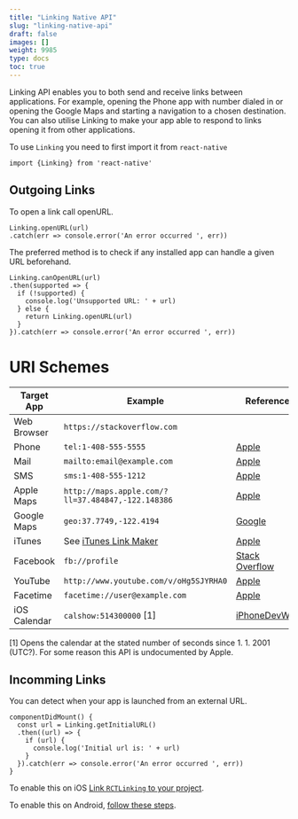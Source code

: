 ```yaml
---
title: "Linking Native API"
slug: "linking-native-api"
draft: false
images: []
weight: 9985
type: docs
toc: true
---
```


Linking API enables you to both send and receive links between applications. For example, opening the Phone app with number dialed in or opening the Google Maps and starting a navigation to a chosen destination. You can also utilise Linking to make your app able to respond to links opening it from other applications.

To use `Linking` you need to first import it from `react-native`

`import {Linking} from 'react-native'`

## Outgoing Links
To open a link call openURL.

    Linking.openURL(url)
    .catch(err => console.error('An error occurred ', err))


The preferred method is to check if any installed app can handle a given URL beforehand.

    Linking.canOpenURL(url)
    .then(supported => {
      if (!supported) {
        console.log('Unsupported URL: ' + url)
      } else {
        return Linking.openURL(url)
      }
    }).catch(err => console.error('An error occurred ', err))

# URI Schemes

| Target App | Example | Reference |
| --- | --- | --- |
| Web Browser | `https://stackoverflow.com` | |
| Phone | `tel:1-408-555-5555` | [Apple](https://developer.apple.com/library/content/featuredarticles/iPhoneURLScheme_Reference/PhoneLinks/PhoneLinks.html#//apple_ref/doc/uid/TP40007899-CH6-SW1) |
| Mail | `mailto:email@example.com` | [Apple](https://developer.apple.com/library/content/featuredarticles/iPhoneURLScheme_Reference/MailLinks/MailLinks.html#//apple_ref/doc/uid/TP40007899-CH4-SW1) |
| SMS | `sms:1-408-555-1212` | [Apple](https://developer.apple.com/library/content/featuredarticles/iPhoneURLScheme_Reference/SMSLinks/SMSLinks.html#//apple_ref/doc/uid/TP40007899-CH7-SW1) |
| Apple Maps | `http://maps.apple.com/?ll=37.484847,-122.148386` | [Apple](https://developer.apple.com/library/content/featuredarticles/iPhoneURLScheme_Reference/MapLinks/MapLinks.html#//apple_ref/doc/uid/TP40007899-CH5-SW1) |
| Google Maps | `geo:37.7749,-122.4194` | [Google](https://developers.google.com/maps/documentation/android-api/intents) |
| iTunes | See [iTunes Link Maker](https://linkmaker.itunes.apple.com/en-us) | [Apple](https://developer.apple.com/library/content/featuredarticles/iPhoneURLScheme_Reference/iTunesLinks/iTunesLinks.html#//apple_ref/doc/uid/TP40007899-CH3-SW1) |
| Facebook | `fb://profile` | [Stack Overflow](https://stackoverflow.com/questions/5707722/what-are-all-the-custom-url-schemes-supported-by-the-facebook-iphone-app) |
| YouTube | `http://www.youtube.com/v/oHg5SJYRHA0` | [Apple](https://developer.apple.com/library/content/featuredarticles/iPhoneURLScheme_Reference/YouTubeLinks/YouTubeLinks.html#//apple_ref/doc/uid/TP40007899-CH8-SW1) |
| Facetime | `facetime://user@example.com` | [Apple](https://developer.apple.com/library/content/featuredarticles/iPhoneURLScheme_Reference/FacetimeLinks/FacetimeLinks.html#//apple_ref/doc/uid/TP40007899-CH2-SW1) |
| iOS Calendar | `calshow:514300000` [1] | [iPhoneDevWiki](http://iphonedevwiki.net/index.php/NSURL) |

[1] Opens the calendar at the stated number of seconds since 1. 1. 2001 (UTC?). For some reason this API is undocumented by Apple.

## Incomming Links
You can detect when your app is launched from an external URL.

    componentDidMount() {
      const url = Linking.getInitialURL()
      .then((url) => {
        if (url) {
          console.log('Initial url is: ' + url)
        }
      }).catch(err => console.error('An error occurred ', err))
    }

To enable this on iOS [Link `RCTLinking` to your project](https://facebook.github.io/react-native/docs/linking-libraries-ios.html#manual-linking).

To enable this on Android, [follow these steps](https://developer.android.com/training/app-indexing/deep-linking.html#adding-filters).

